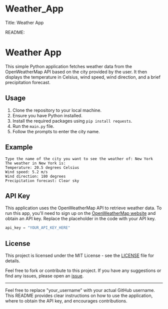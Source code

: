 # Weather_App


Title: Weather App

README:

# Weather App

This simple Python application fetches weather data from the OpenWeatherMap API based on the city provided by the user. It then displays the temperature in Celsius, wind speed, wind direction, and a brief precipitation forecast.

## Usage

1. Clone the repository to your local machine.
2. Ensure you have Python installed.
3. Install the required packages using `pip install requests`.
4. Run the `main.py` file.
5. Follow the prompts to enter the city name.

## Example

```
Type the name of the city you want to see the weather of: New York
The weather in New York is:
Temperature: 20.5 degrees Celsius
Wind speed: 5.2 m/s
Wind direction: 180 degrees
Precipitation forecast: Clear sky
```

## API Key

This application uses the OpenWeatherMap API to retrieve weather data. To run this app, you'll need to sign up on the [OpenWeatherMap website](https://openweathermap.org/) and obtain an API key. Replace the placeholder in the code with your API key.

```python
api_key = "YOUR_API_KEY_HERE"
```

## License

This project is licensed under the MIT License - see the [LICENSE](LICENSE) file for details.

Feel free to fork or contribute to this project. If you have any suggestions or find any issues, please open an [issue](https://github.com/your_username/weather-app/issues).

---

Feel free to replace "your_username" with your actual GitHub username. This README provides clear instructions on how to use the application, where to obtain the API key, and encourages contributions.

